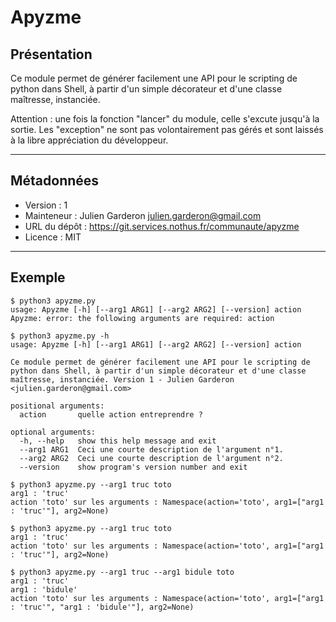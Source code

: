 # Apyzme

## Présentation 

Ce module permet de générer facilement une API pour le scripting de python dans Shell, à partir d'un simple décorateur et d'une classe maîtresse, instanciée. 

Attention : une fois la fonction "lancer" du module, celle s'excute jusqu'à la sortie. Les "exception" ne sont pas volontairement pas gérés et sont laissés à la libre appréciation du développeur.  

---

## Métadonnées 

  - Version : 1 
  - Mainteneur : Julien Garderon <julien.garderon@gmail.com> 
  - URL du dépôt : https://git.services.nothus.fr/communaute/apyzme 
  - Licence : MIT 

---

## Exemple 

	$ python3 apyzme.py 
	usage: Apyzme [-h] [--arg1 ARG1] [--arg2 ARG2] [--version] action
	Apyzme: error: the following arguments are required: action

	$ python3 apyzme.py -h
	usage: Apyzme [-h] [--arg1 ARG1] [--arg2 ARG2] [--version] action
     
	Ce module permet de générer facilement une API pour le scripting de python dans Shell, à partir d'un simple décorateur et d'une classe maîtresse, instanciée. Version 1 - Julien Garderon <julien.garderon@gmail.com>
     
	positional arguments:
	  action       quelle action entreprendre ?
     
	optional arguments:
	  -h, --help   show this help message and exit
	  --arg1 ARG1  Ceci une courte description de l'argument n°1.
	  --arg2 ARG2  Ceci une courte description de l'argument n°2.
	  --version    show program's version number and exit

	$ python3 apyzme.py --arg1 truc toto
	arg1 : 'truc'
	action 'toto' sur les arguments : Namespace(action='toto', arg1=["arg1 : 'truc'"], arg2=None)

	$ python3 apyzme.py --arg1 truc toto
	arg1 : 'truc'
	action 'toto' sur les arguments : Namespace(action='toto', arg1=["arg1 : 'truc'"], arg2=None)

	$ python3 apyzme.py --arg1 truc --arg1 bidule toto
	arg1 : 'truc'
	arg1 : 'bidule'
	action 'toto' sur les arguments : Namespace(action='toto', arg1=["arg1 : 'truc'", "arg1 : 'bidule'"], arg2=None)




